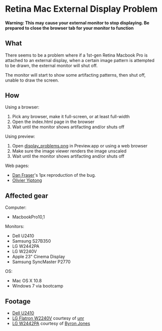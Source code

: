 Retina Mac External Display Problem
===================================

#### Warning: This may cause your external monitor to stop displaying. Be prepared to close the browser tab for your monitor to function

What
----

There seems to be a problem where if a 1st-gen Retina Macbook Pro is attached to an external display, when a certain image pattern is attempted to be drawn, the external monitor will shut off.

The monitor will start to show some artifacting patterns, then shut off, unable to draw the screen.

How
---

Using a browser:

1. Pick any browser, make it full-screen, or at least full-width
2. Open the index.html page in the browser
3. Wait until the monitor shows artifacting and/or shuts off

Using preview:

1. Open [display_problems.png](https://raw.github.com/oyiptong/retinadisplayproblem/master/display_problem.png) in Preview.app or using a web browser
2. Make sure the image viewer renders the image unscaled
3. Wait until the monitor shows artifacting and/or shuts off

Web pages:

* [Dan Fraser](http://www.capybara.org/~andrew/noise/)'s 1px reproduction of the bug.
* [Olivier Yiptong](https://people.mozilla.com/~oyiptong/retinadisplayproblem/index.html)

Affected gear
-------------

Computer:

* MacbookPro10,1

Monitors:

* Dell U2410
* Samsung S27B350
* LG W2442PA
* LG W2240V
* Apple 23" Cinema Display
* Samsung SyncMaster P2770

OS:

* Mac OS X 10.8
* Windows 7 via bootcamp

Footage
-------

* [Dell U2410](https://vimeo.com/68238157)
* [LG Flatron W2240V](https://vimeo.com/68255631) courtesy of [unr](https://github.com/unr)
* [LG W2442PA](https://vimeo.com/68274344) courtesy of [Byron Jones](https://github.com/globau)
